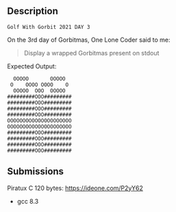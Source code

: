 ## Description
```
Golf With Gorbit 2021 DAY 3
```
On the 3rd day of Gorbitmas, One Lone Coder said to me:

> Display a wrapped Gorbitmas present on stdout

Expected Output:
```
  OOOOO       OOOOO  
 O    OOOO OOOO    O
  OOOOO  OOO  OOOOO  
#########OOO#########
#########OOO#########
#########OOO#########
#########OOO#########
OOOOOOOOOOOOOOOOOOOOO
OOOOOOOOOOOOOOOOOOOOO
#########OOO#########
#########OOO#########
#########OOO#########
#########OOO#########
```

## Submissions
Piratux C 120 bytes: https://ideone.com/P2yY62
- gcc 8.3